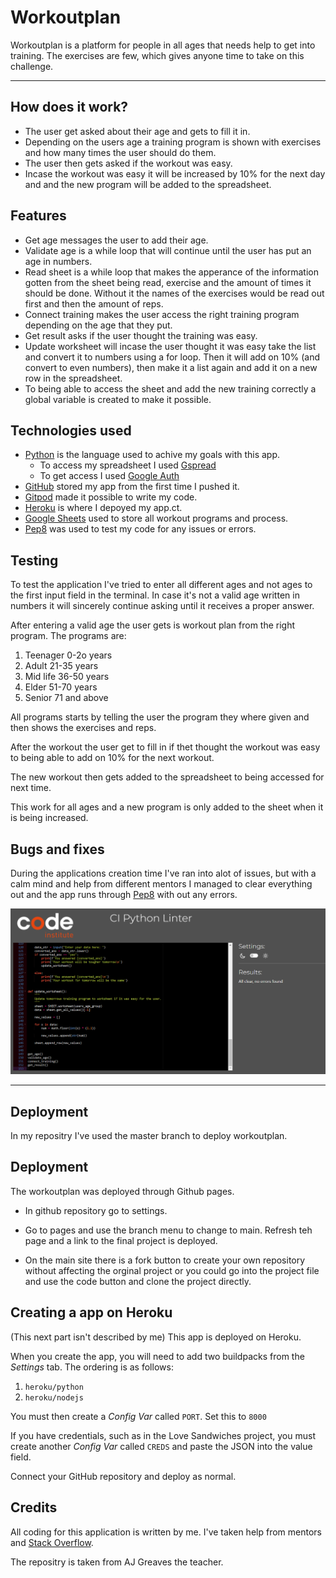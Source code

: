 # Workoutplan

Workoutplan is a platform for people in all ages that needs help to get into training. The exercises are few, which gives anyone time to take on this challenge. 

---

## How does it work?

* The user get asked about their age and gets to fill it in.
* Depending on the users age a training program is shown with exercises and how many times the user should do them.
* The user then gets asked if the workout was easy.
* Incase the workout was easy it will be increased by 10% for the next day and and the new program will be added to the spreadsheet.

## Features

* Get age messages the user to add their age.
* Validate age is a while loop that will continue until the user has put an age in numbers.
* Read sheet is a while loop that makes the apperance of the information gotten from the sheet being read, exercise and the amount of times it should be done. Without it the names of the exercises would be read out first and then the amount of reps.
* Connect training makes the user access the right training program depending on the age that they put.
* Get result asks if the user thought the training was easy.
* Update worksheet will incase the user thought it was easy take the list and convert it to numbers using a for loop. Then it will add on 10% (and convert to even numbers), then make it a list again and add it on a new row in the spreadsheet.
* To being able to access the sheet and add the new training correctly a global variable is created to make it possible.


## Technologies used

- [Python](https://www.python.org/) is the language used to achive my goals with this app.
    - To access my spreadsheet I used [Gspread](https://docs.gspread.org/en/latest/)        
    - To get access I used [Google Auth](https://google-auth.readthedocs.io/en/master/)
- [GitHub](https://github.com/) stored my app from the first time I pushed it.
- [Gitpod](https://www.gitpod.io/) made it possible to write my code.
- [Heroku](https://dashboard.heroku.com/apps) is where I depoyed my app.ct.
- [Google Sheets](https://www.google.co.uk/sheets/about/) used to store all workout programs and process.
- [Pep8](http://pep8online.com/) was used to test my code for any issues or errors.

## Testing

To test the application I've tried to enter all different ages and not ages to the first input field in the terminal. In case it's not a valid age written in numbers it will sincerely continue asking until it receives a proper answer.

After entering a valid age the user gets is workout plan from the right program. The programs are:
1. Teenager 0-2o years
2. Adult 21-35 years
3. Mid life 36-50 years
4. Elder 51-70 years
5. Senior 71 and above

All programs starts by telling the user the program they where given and then shows the exercises and reps.

After the workout the user get to fill in if thet thought the workout was easy to being able to add on 10% for the next workout.

The new workout then gets added to the spreadsheet to being accessed for next time.

This work for all ages and a new program is only added to the sheet when it is being increased.

## Bugs and fixes

During the applications creation time I've ran into alot of issues, but with a calm mind and help from different mentors I managed to clear everything out and the app runs through [Pep8](http://pep8online.com/) with out any errors.

![](assets/images/pep8_validation.PNG)

--- 

## Deployment

In my repositry I've used the master branch to deploy workoutplan.

## Deployment
The workoutplan was deployed through Github pages.

* In github repository go to settings.
* Go to pages and use the branch menu to change to main.
Refresh teh page and a link to the final project is deployed.

* On the main site there is a fork button to create your own repository without affecting the orginal project or you could go into the project file and use the code button and clone the project directly.

## Creating a app on Heroku

(This next part isn't described by me)
This app is deployed on Heroku.

When you create the app, you will need to add two buildpacks from the _Settings_ tab. The ordering is as follows:

1. `heroku/python`
2. `heroku/nodejs`

You must then create a _Config Var_ called `PORT`. Set this to `8000`

If you have credentials, such as in the Love Sandwiches project, you must create another _Config Var_ called `CREDS` and paste the JSON into the value field.

Connect your GitHub repository and deploy as normal.



## Credits

All coding for this application is written by me. I've taken help from mentors and [Stack Overflow](https://stackoverflow.com/).

The repositry is taken from AJ Greaves the teacher.